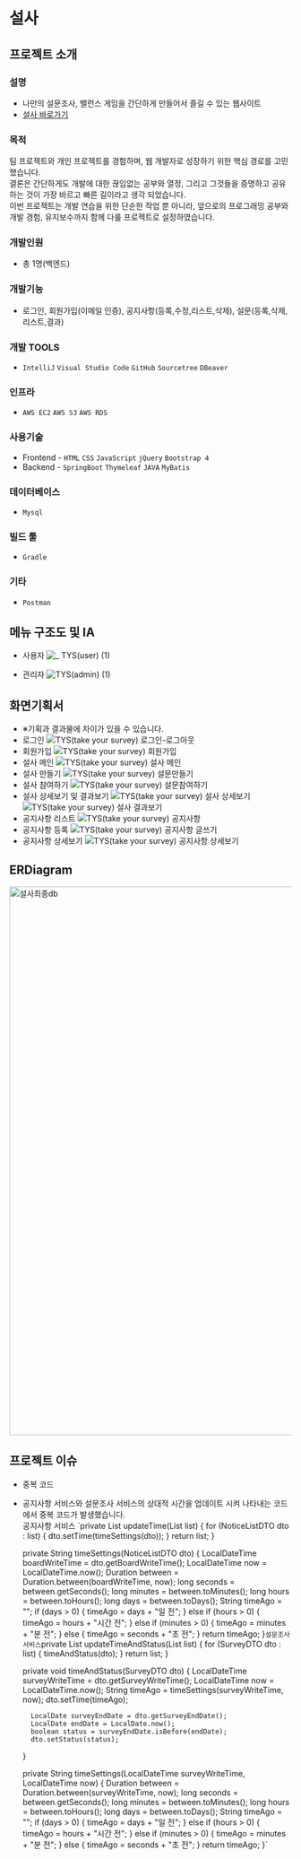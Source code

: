 # 설사

## 프로젝트 소개
### 설명
* 나만의 설문조사, 밸런스 게임을 간단하게 만들어서 즐길 수 있는 웹사이트
* [설사 바로가기](http://13.124.47.242:8084/)
### 목적
팀 프로젝트와 개인 프로젝트를 경험하며, 웹 개발자로 성장하기 위한 핵심 경로를 고민했습니다. <br>
결론은 간단하게도 개발에 대한 끊임없는 공부와 열정, 그리고 그것들을 증명하고 공유하는 것이 가장 바르고 빠른 길이라고 생각 되었습니다.<br>
이번 프로젝트는 개발 연습을 위한 단순한 작업 뿐 아니라, 앞으로의 프로그래밍 공부와 개발 경험, 유지보수까지 함께 다룰 프로젝트로 설정하였습니다.
### 개발인원
* 총 1명(백엔드)
### 개발기능
* 로그인, 회원가입(이메일 인증), 공지사항(등록,수정,리스트,삭제), 설문(등록,삭제,리스트,결과)
### 개발 TOOLS
* `IntelliJ` `Visual Studio Code` `GitHub` `Sourcetree` `DBeaver`
### 인프라
* `AWS EC2` `AWS S3` `AWS RDS`
### 사용기술
* Frontend - 
`HTML` `CSS` `JavaScript` `jQuery` `Bootstrap 4`
* Backend - 
`SpringBoot` `Thymeleaf` `JAVA` `MyBatis` 
### 데이터베이스
* `Mysql`
### 빌드 툴
* `Gradle`
### 기타
* `Postman`

## 메뉴 구조도 및 IA
* 사용자
![_  TYS(user) (1)](https://github.com/leejh-96/survey/assets/115613811/834e0497-9f38-4ef9-9b63-8cb918af8ea5)

* 관리자
![TYS(admin) (1)](https://github.com/leejh-96/survey/assets/115613811/f28f1b9c-c4a7-4db5-bf82-003843202cc6)

## 화면기획서
* ※기획과 결과물에 차이가 있을 수 있습니다.
* 로그인
![TYS(take your survey)  로그인-로그아웃](https://github.com/leejh-96/survey/assets/115613811/951d5fe7-4e90-471b-abe3-387df5f56d37)
* 회원가입
![TYS(take your survey)  회원가입](https://github.com/leejh-96/survey/assets/115613811/c72a2f1e-f8ba-44be-a59f-9373a196b334)
* 설사 메인
![TYS(take your survey)  설사 메인](https://github.com/leejh-96/survey/assets/115613811/3bceb671-3755-4637-87e0-a882b91567c0)
* 설사 만들기
![TYS(take your survey)  설문만들기](https://github.com/leejh-96/survey/assets/115613811/4429e0bc-3ef4-4731-9149-27051ace0c94)
* 설사 참여하기
![TYS(take your survey)  설문참여하기](https://github.com/leejh-96/survey/assets/115613811/4e4f7b1a-a91d-4bb8-97c2-fe973908a61d)
* 설사 상세보기 및 결과보기
![TYS(take your survey)  설사 상세보기](https://github.com/leejh-96/survey/assets/115613811/70aa6188-87cd-4a62-9084-86f894f887dd)
![TYS(take your survey)  설사 결과보기](https://github.com/leejh-96/survey/assets/115613811/dc1ce2ba-31e9-4021-992b-c30afa6263d3)
* 공지사항 리스트
![TYS(take your survey)  공지사항](https://github.com/leejh-96/survey/assets/115613811/085f3611-3980-4772-be03-02ffa9fc6148)
* 공지사항 등록
![TYS(take your survey)  공지사항 글쓰기](https://github.com/leejh-96/survey/assets/115613811/1d3a489f-e77b-4531-9c5b-e10c5195419f)
* 공지사항 상세보기
![TYS(take your survey)  공지사항 상세보기](https://github.com/leejh-96/survey/assets/115613811/c993b4c1-68b1-46b1-8fd4-dcd16c121315)

## ERDiagram
<img width="979" alt="설사최종db" src="https://github.com/leejh-96/survey/assets/115613811/e1b554ca-cc94-43a2-8248-9e92b8e00c75">

## 프로젝트 이슈
* 중복 코드
* 공지사항 서비스와 설문조사 서비스의 상대적 시간을 업데이트 시켜 나타내는 코드에서 중복 코드가 발생했습니다.<br>
공지사항 서비스
  `private List<NoticeListDTO> updateTime(List<NoticeListDTO> list) {
          for (NoticeListDTO dto : list) {
              dto.setTime(timeSettings(dto));
          }
          return list;
    }

    private String timeSettings(NoticeListDTO dto) {
        LocalDateTime boardWriteTime = dto.getBoardWriteTime();
        LocalDateTime now = LocalDateTime.now();
        Duration between = Duration.between(boardWriteTime, now);
        long seconds = between.getSeconds();
        long minutes = between.toMinutes();
        long hours = between.toHours();
        long days = between.toDays();
        String timeAgo = "";
        if (days > 0) {
            timeAgo = days + "일 전";
        } else if (hours > 0) {
            timeAgo = hours + "시간 전";
        } else if (minutes > 0) {
            timeAgo = minutes + "분 전";
        } else {
            timeAgo = seconds + "초 전";
        }
        return timeAgo;
    }`
  설문조사 서비스
  `private List<SurveyDTO> updateTimeAndStatus(List<SurveyDTO> list) {
        for (SurveyDTO dto : list) {
            timeAndStatus(dto);
        }
        return list;
    }

    private void timeAndStatus(SurveyDTO dto) {
        LocalDateTime surveyWriteTime = dto.getSurveyWriteTime();
        LocalDateTime now = LocalDateTime.now();
        String timeAgo = timeSettings(surveyWriteTime, now);
        dto.setTime(timeAgo);

        LocalDate surveyEndDate = dto.getSurveyEndDate();
        LocalDate endDate = LocalDate.now();
        boolean status = surveyEndDate.isBefore(endDate);
        dto.setStatus(status);
    }

    private String timeSettings(LocalDateTime surveyWriteTime, LocalDateTime now) {
        Duration between = Duration.between(surveyWriteTime, now);
        long seconds = between.getSeconds();
        long minutes = between.toMinutes();
        long hours = between.toHours();
        long days = between.toDays();
        String timeAgo = "";
        if (days > 0) {
            timeAgo = days + "일 전";
        } else if (hours > 0) {
            timeAgo = hours + "시간 전";
        } else if (minutes > 0) {
            timeAgo = minutes + "분 전";
        } else {
            timeAgo = seconds + "초 전";
        }
        return timeAgo;
    }`
